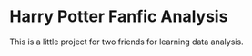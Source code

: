 # Harry Potter Fanfic Analysis

This is a little project for two friends for learning data analysis.